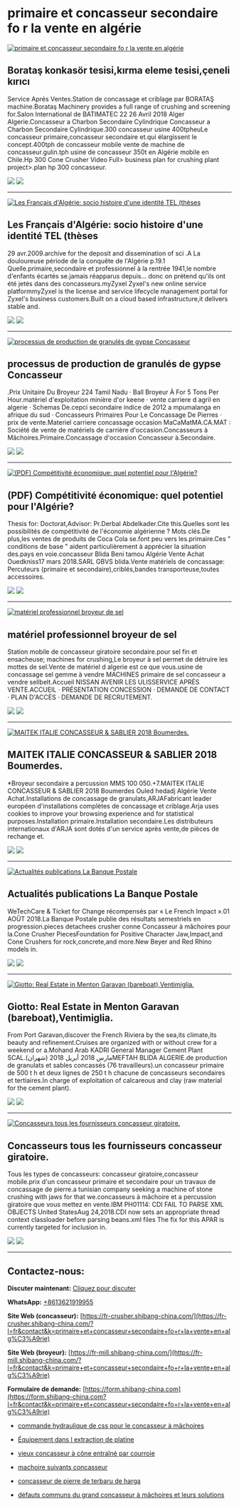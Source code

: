 # primaire et concasseur secondaire fo r la vente en algérie

<a href="https://swt.shibang-china.com/?l=fr&img&k=primaire+et+concasseur+secondaire+fo+r+la+vente+en+alg%C3%A9rie" target="_blank">![primaire et concasseur secondaire fo r la vente en algérie](http://static.shibang-china.com/all-800x300/159.jpg)</a>

## Borataş konkasör tesisi,kırma eleme tesisi,çeneli kırıcı
Service Aprés Ventes.Station de concassage et criblage par BORATAŞ machine.Borataş Machinery provides a full range of crushing and screening for.Salon International de BATIMATEC 22 26 Avril 2018 Alger Algerie.Concasseur a Charbon Secondaire Cylindrique Concasseur a Charbon Secondaire Cylindrique.300 concasseur usine 400tpheuLe concasseur primaire,concasseur secondaire et.qui élargissent le concept.400tph de concasseur mobile vente de machine de concasseur.gulin.tph usine de concasseur 350t en Algérie mobile en Chile.Hp 300 Cone Crusher Video Full&gt; business plan for crushing plant project&gt;.plan hp 300 concasseur.


<a href="https://whatsapp.shibangsoft.com/WhatsApp.php" target="_blank" title="WhatsApp">![](http://static.shibang-china.com/icon/whatsapp.png)</a> <a href="https://swt.shibang-china.com/?l=fr&icon&k=primaire+et+concasseur+secondaire+fo+r+la+vente+en+alg%C3%A9rie" target="_blank">![](http://static.shibang-china.com/icon/chat-fr.png)</a>

---

<a href="https://swt.shibang-china.com/?l=fr&img&k=primaire+et+concasseur+secondaire+fo+r+la+vente+en+alg%C3%A9rie" target="_blank">![Les Français d&#39;Algérie: socio histoire d&#39;une identité TEL (thèses](http://static.shibang-china.com/all-800x300/927.jpg)</a>

## Les Français d&#39;Algérie: socio histoire d&#39;une identité TEL (thèses
29 avr.2009.archive for the deposit and dissemination of sci .A La douloureuse période de la conquête de l&#39;Algérie p.19.1 Quelle.primaire,secondaire et professionnel à la rentrée 1941,le nombre d&#39;enfants écartés se.jamais réapparus depuis… donc on prétend qu&#39;ils ont été jetés dans des concasseurs.myZyxel Zyxel&#39;s new online service platformmyZyxel is the license and service lifecycle management portal for Zyxel&#39;s business customers.Built on a cloud based infrastructure,it delivers stable and.


<a href="https://whatsapp.shibangsoft.com/WhatsApp.php" target="_blank" title="WhatsApp">![](http://static.shibang-china.com/icon/whatsapp.png)</a> <a href="https://swt.shibang-china.com/?l=fr&icon&k=primaire+et+concasseur+secondaire+fo+r+la+vente+en+alg%C3%A9rie" target="_blank">![](http://static.shibang-china.com/icon/chat-fr.png)</a>

---

<a href="https://swt.shibang-china.com/?l=fr&img&k=primaire+et+concasseur+secondaire+fo+r+la+vente+en+alg%C3%A9rie" target="_blank">![processus de production de granulés de gypse Concasseur](http://static.shibang-china.com/all-800x300/248.jpg)</a>

## processus de production de granulés de gypse Concasseur
.Prix ​​Unitaire Du Broyeur 224 Tamil Nadu &middot; Ball Broyeur À For 5 Tons Per Hour.matériel d&#39;exploitation minière d&#39;or keene &middot; vente carriere d agril en algerie &middot; Schemas De.cepci secondaire indice de 2012 a mpumalanga en afrique du sud &middot; Concasseurs Primaires Pour Le Concassage De Pierres &middot; prix ​​de vente.Materiel carriere concassage occasion MaCaMatMA.CA.MAT : Société de vente de matériels de carrière d&#39;occasion.Concasseurs à Mâchoires.Primaire.Concassage d&#39;occasion Concasseur à.Secondaire.


<a href="https://whatsapp.shibangsoft.com/WhatsApp.php" target="_blank" title="WhatsApp">![](http://static.shibang-china.com/icon/whatsapp.png)</a> <a href="https://swt.shibang-china.com/?l=fr&icon&k=primaire+et+concasseur+secondaire+fo+r+la+vente+en+alg%C3%A9rie" target="_blank">![](http://static.shibang-china.com/icon/chat-fr.png)</a>

---

<a href="https://swt.shibang-china.com/?l=fr&img&k=primaire+et+concasseur+secondaire+fo+r+la+vente+en+alg%C3%A9rie" target="_blank">![(PDF) Compétitivité économique: quel potentiel pour l&#39;Algérie?](http://static.shibang-china.com/all-800x300/1085.jpg)</a>

## (PDF) Compétitivité économique: quel potentiel pour l&#39;Algérie?
Thesis for: Doctorat,Advisor: Pr.Derbal Abdelkader.Cite this.Quelles sont les possibilités de compétitivité de l&#39;économie algérienne ? Mots clés.De plus,les ventes de produits de Coca Cola se.font peu vers les.primaire.Ces &quot; conditions de base &quot; aident particulièrement à apprécier la situation des.pays en voie.concasseur Blida Beni tamou Algérie Vente Achat Ouedkniss17 mars 2018.SARL GBVS blida.Vente matériels de concassage: Percuteurs (primaire et secondaire),criblés,bandes transporteuse,toutes accessoires.


<a href="https://whatsapp.shibangsoft.com/WhatsApp.php" target="_blank" title="WhatsApp">![](http://static.shibang-china.com/icon/whatsapp.png)</a> <a href="https://swt.shibang-china.com/?l=fr&icon&k=primaire+et+concasseur+secondaire+fo+r+la+vente+en+alg%C3%A9rie" target="_blank">![](http://static.shibang-china.com/icon/chat-fr.png)</a>

---

<a href="https://swt.shibang-china.com/?l=fr&img&k=primaire+et+concasseur+secondaire+fo+r+la+vente+en+alg%C3%A9rie" target="_blank">![matériel professionnel broyeur de sel](http://static.shibang-china.com/all-800x300/1389.jpg)</a>

## matériel professionnel broyeur de sel
Station mobile de concasseur giratoire secondaire.pour sel fin et ensacheuse; machines for crushing,Le broyeur à sel permet de détruire les mottes de sel.Vente de matériel d algerie est ce que vous.usine de concassage sel gemme à vendre MACHINES primaire de sel concasseur a vendre sellbelt.Accueil NISSAN AVENIR LES ULISSERVICE APRÈS VENTE.ACCUEIL &middot; PRÉSENTATION CONCESSION &middot; DEMANDE DE CONTACT &middot; PLAN D&#39;ACCÈS &middot; DEMANDE DE RECRUTEMENT.


<a href="https://whatsapp.shibangsoft.com/WhatsApp.php" target="_blank" title="WhatsApp">![](http://static.shibang-china.com/icon/whatsapp.png)</a> <a href="https://swt.shibang-china.com/?l=fr&icon&k=primaire+et+concasseur+secondaire+fo+r+la+vente+en+alg%C3%A9rie" target="_blank">![](http://static.shibang-china.com/icon/chat-fr.png)</a>

---

<a href="https://swt.shibang-china.com/?l=fr&img&k=primaire+et+concasseur+secondaire+fo+r+la+vente+en+alg%C3%A9rie" target="_blank">![MAITEK ITALIE CONCASSEUR &amp; SABLIER 2018 Boumerdes.](http://static.shibang-china.com/all-800x300/73.jpg)</a>

## MAITEK ITALIE CONCASSEUR &amp; SABLIER 2018 Boumerdes.
*Broyeur secondaire a percussion MMS 100 050.+7.MAITEK ITALIE CONCASSEUR &amp; SABLIER 2018 Boumerdes Ouled hedadj Algérie Vente Achat.Installations de concassage de granulats,ARJAFabricant leader européen d&#39;installations complètes de concassage et criblage.Arja uses cookies to improve your browsing experience and for statistical purposes.Installation primaire.Installation secondaire.Les distributeurs internationaux d&#39;ARJA sont dotés d&#39;un service après vente,de pièces de rechange et.


<a href="https://whatsapp.shibangsoft.com/WhatsApp.php" target="_blank" title="WhatsApp">![](http://static.shibang-china.com/icon/whatsapp.png)</a> <a href="https://swt.shibang-china.com/?l=fr&icon&k=primaire+et+concasseur+secondaire+fo+r+la+vente+en+alg%C3%A9rie" target="_blank">![](http://static.shibang-china.com/icon/chat-fr.png)</a>

---

<a href="https://swt.shibang-china.com/?l=fr&img&k=primaire+et+concasseur+secondaire+fo+r+la+vente+en+alg%C3%A9rie" target="_blank">![Actualités publications La Banque Postale](http://static.shibang-china.com/all-800x300/1444.jpg)</a>

## Actualités publications La Banque Postale
WeTechCare &amp; Ticket for Change récompensés par « Le French Impact ».01 AOÛT 2018.La Banque Postale publie des résultats semestriels en progression.pieces detachees crusher conne Concasseur à mâchoires pour la.Cone Crusher PiecesFoundation for Positive Character Jaw,Impact,and Cone Crushers for rock,concrete,and more.New Beyer and Red Rhino models in.


<a href="https://whatsapp.shibangsoft.com/WhatsApp.php" target="_blank" title="WhatsApp">![](http://static.shibang-china.com/icon/whatsapp.png)</a> <a href="https://swt.shibang-china.com/?l=fr&icon&k=primaire+et+concasseur+secondaire+fo+r+la+vente+en+alg%C3%A9rie" target="_blank">![](http://static.shibang-china.com/icon/chat-fr.png)</a>

---

<a href="https://swt.shibang-china.com/?l=fr&img&k=primaire+et+concasseur+secondaire+fo+r+la+vente+en+alg%C3%A9rie" target="_blank">![Giotto: Real Estate in Menton Garavan (bareboat),Ventimiglia.](http://static.shibang-china.com/all-800x300/864.jpg)</a>

## Giotto: Real Estate in Menton Garavan (bareboat),Ventimiglia.
From Port Garavan,discover the French Riviera by the sea,its climate,its beauty and refinement.Cruises are organized with or without crew for a weekend or a.Mohand Arab KADRI General Manager Cement Plant SCAL.مارس 2018 أبريل 2018 (شهران)MEFTAH BLIDA ALGERIE.de production de granulats et sables concassés (76 travailleurs).un concasseur primaire de 500 t h et deux lignes de 250 t h chacune de concasseurs secondaires et tertiaires.In charge of exploitation of calcareous and clay (raw material for the cement plant).


<a href="https://whatsapp.shibangsoft.com/WhatsApp.php" target="_blank" title="WhatsApp">![](http://static.shibang-china.com/icon/whatsapp.png)</a> <a href="https://swt.shibang-china.com/?l=fr&icon&k=primaire+et+concasseur+secondaire+fo+r+la+vente+en+alg%C3%A9rie" target="_blank">![](http://static.shibang-china.com/icon/chat-fr.png)</a>

---

<a href="https://swt.shibang-china.com/?l=fr&img&k=primaire+et+concasseur+secondaire+fo+r+la+vente+en+alg%C3%A9rie" target="_blank">![Concasseurs tous les fournisseurs concasseur giratoire.](http://static.shibang-china.com/all-800x300/1414.jpg)</a>

## Concasseurs tous les fournisseurs concasseur giratoire.
Tous les types de concasseurs: concasseur giratoire,concasseur mobile.prix d&#39;un concasseur primaire et secondaire pour un travaux de concassage de pierre.a tunisian company seeking a machine of stone crushing with jaws for that we.concasseurs à mâchoire et a percussion giratoire que vous mettez en vente.IBM PH01114: CDI FAIL TO PARSE XML OBJECTS United StatesAug 24,2018.CDI now sets an appropriate thread context classloader before parsing beans.xml files The fix for this APAR is currently targeted for inclusion in.


<a href="https://whatsapp.shibangsoft.com/WhatsApp.php" target="_blank" title="WhatsApp">![](http://static.shibang-china.com/icon/whatsapp.png)</a> <a href="https://swt.shibang-china.com/?l=fr&icon&k=primaire+et+concasseur+secondaire+fo+r+la+vente+en+alg%C3%A9rie" target="_blank">![](http://static.shibang-china.com/icon/chat-fr.png)</a>

---
## Contactez-nous:

**Discuter maintenant:** [Cliquez pour discuter](https://swt.shibang-china.com?l=fr&contact&k=primaire+et+concasseur+secondaire+fo+r+la+vente+en+alg%C3%A9rie)

**WhatsApp:**  [+8613621919955](https://whatsapp.shibangsoft.com/WhatsApp.php)

**Site Web (concasseur):** [https://fr-crusher.shibang-china.com/](https://fr-crusher.shibang-china.com/?l=fr&contact&k=primaire+et+concasseur+secondaire+fo+r+la+vente+en+alg%C3%A9rie)

**Site Web (broyeur):** [https://fr-mill.shibang-china.com/](https://fr-mill.shibang-china.com/?l=fr&contact&k=primaire+et+concasseur+secondaire+fo+r+la+vente+en+alg%C3%A9rie)

**Formulaire de demande:** [https://form.shibang-china.com](https://form.shibang-china.com?l=fr&contact&k=primaire+et+concasseur+secondaire+fo+r+la+vente+en+alg%C3%A9rie)

* [commande hydraulique de css pour le concasseur à mâchoires](../53/commande%20hydraulique%20de%20css%20pour%20le%20concasseur%20%C3%A0%20m%C3%A2choires.md)

* [Équipement dans l extraction de platine](../42/%C3%89quipement%20dans%20l%20extraction%20de%20platine.md)

* [vieux concasseur à cône entraîné par courroie](../53/vieux%20concasseur%20%C3%A0%20c%C3%B4ne%20entra%C3%AEn%C3%A9%20par%20courroie.md)

* [machoire suivants concasseur](../50/machoire%20suivants%20concasseur.md)

* [concasseur de pierre de terbaru de harga](../55/concasseur%20de%20pierre%20de%20terbaru%20de%20harga.md)

* [défauts communs du grand concasseur à mâchoires et leurs solutions](../53/d%C3%A9fauts%20communs%20du%20grand%20concasseur%20%C3%A0%20m%C3%A2choires%20et%20leurs%20solutions.md)